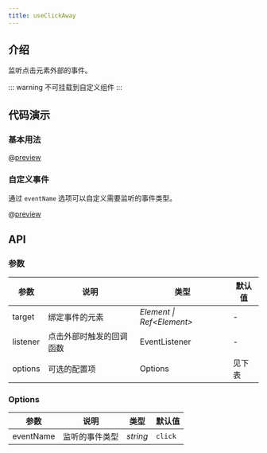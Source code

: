 ```yaml
---
title: useClickAway
---
```

## 介绍

监听点击元素外部的事件。

::: warning
不可挂载到自定义组件
:::

## 代码演示

### 基本用法

@[preview](./demo/index.vue)

### 自定义事件

通过 `eventName` 选项可以自定义需要监听的事件类型。

@[preview](./demo/customizeEvent.vue)

## API

### 参数

| 参数     | 说明                     | 类型                     | 默认值 |
| -------- | ------------------------ | ---------------------- | ------ |
| target   | 绑定事件的元素           | _Element \| Ref\<Element>_ | -      |
| listener | 点击外部时触发的回调函数 | EventListener          | -      |
| options  | 可选的配置项             | Options                | 见下表 |

### Options

| 参数      | 说明           | 类型     | 默认值  |
| --------- | -------------- | -------- | ------- |
| eventName | 监听的事件类型 | _string_ | `click` |
